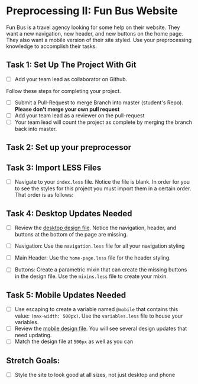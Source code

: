 # Preprocessing II: Fun Bus Website

Fun Bus is a travel agency looking for some help on their website.  They want a new navigation, new header, and new buttons on the home page. They also want a mobile version of their site styled.  Use your preprocessing knowledge to accomplish their tasks.

## Task 1: Set Up The Project With Git

<!-- - [ ] Create a forked copy of this project. -->
- [ ] Add your team lead as collaborator on Github.
<!-- - [ ] Clone your OWN version of the repository (Not Lambda's by mistake!). -->
<!-- - [ ] Create a new branch: git checkout -b `<firstName-lastName>`. -->
<!-- - [ ] Implement the project on your newly created `<firstName-lastName>` branch, committing changes regularly. -->
<!-- - [ ] Push commits: git push origin `<firstName-lastName>`. -->
 
Follow these steps for completing your project.

- [ ] Submit a Pull-Request to merge <firstName-lastName> Branch into master (student's  Repo). **Please don't merge your own pull request**
- [ ] Add your team lead as a reviewer on the pull-request
- [ ] Your team lead will count the project as complete by merging the branch back into master.

## Task 2: Set up your preprocessor
<!-- * [ ] Verify that you have LESS installed correctly by running `lessc -v` in your terminal, if you don't get a version message back, reach out to your team lead for help. -->
<!-- * [ ] Open your terminal and navigate to your preprocessing project by using the `cd` command -->
<!-- * [ ] Once in your project's root folder, run the following command `less-watch-compiler less css index.less` -->
<!-- * [ ] Verify your compiler is working correctly by changing the `background-color` on the `html` selector to `red` in your `index.less` file. -->
<!-- * [ ] Once you see the red screen, you can delete that style and you're ready to start on the next task -->

## Task 3: Import LESS Files

* [ ] Navigate to your `index.less` file. Notice the file is blank.  In order for you to see the styles for this project you must import them in a certain order.  That order is as follows:

<!-- 1. `variables.less`
2. `mixins.less`
3. `reset.less`
4. `global.less` -->
<!-- 5. `navigation.less` -->
<!-- 6. `footer.less` -->
<!-- 7. `home-page.less` -->


## Task 4: Desktop Updates Needed
* [ ] Review the [desktop design file](design-files/fun-bus-desktop.png).  Notice the navigation, header, and buttons at the bottom of the page are missing.
* [ ] Navigation: Use the `navigation.less` file for all your navigation styling
* [ ] Main Header: Use the `home-page.less` file for the header styling.
* [ ] Buttons: Create a parametric mixin that can create the missing buttons in the design file. Use the `mixins.less` file to create your mixin.


## Task 5: Mobile Updates Needed
* [ ] Use escaping to create a variable named `@mobile` that contains this value: `(max-width: 500px)`.  Use the `variables.less` file to house your variables.
* [ ] Review the [mobile design file](design-files/fun-bus-mobile.png). You will see several design updates that need updating. 
* [ ] Match the design file at `500px` as well as you can 

## Stretch Goals: 
<!-- * [ ] Create an animation mixin using parametric mixins -->
<!-- * [ ] Introduce a form with inputs allowing users to select a vacation package and a submit button at the bottom of the page. Introduce inputs for name, email, phone number, and an area for them to leave special instructions.  -->
* [ ] Style the site to look good at all sizes, not just desktop and phone




